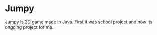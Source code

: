# Jumpy

Jumpy is 2D game made in Java.
First it was school project and now its ongoing project for me.
